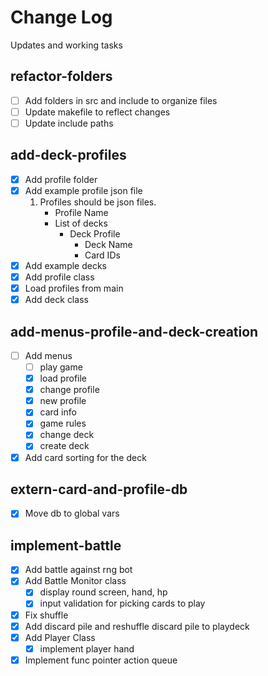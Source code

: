 # Change Log

Updates and working tasks

## refactor-folders
- [ ] Add folders in src and include to organize files
- [ ] Update makefile to reflect changes
- [ ] Update include paths

## add-deck-profiles
- [x] Add profile folder
- [x] Add example profile json file
    1. Profiles should be json files.
        - Profile Name
        - List of decks
            - Deck Profile
                - Deck Name
                - Card IDs
- [x] Add example decks 
- [x] Add profile class
- [x] Load profiles from main
- [x] Add deck class

## add-menus-profile-and-deck-creation
- [ ] Add menus
    - [ ] play game
    - [x] load profile
    - [x] change profile
    - [x] new profile
    - [x] card info
    - [x] game rules
    - [x] change deck
    - [x] create deck
- [x] Add card sorting for the deck

## extern-card-and-profile-db
- [x] Move db to global vars

## implement-battle
- [x] Add battle against rng bot
- [x] Add Battle Monitor class
    - [x] display round screen, hand, hp
    - [x] input validation for picking cards to play
- [x] Fix shuffle
- [x] Add discard pile and reshuffle discard pile to playdeck
- [x] Add Player Class
    - [x] implement player hand
- [x] Implement func pointer action queue 